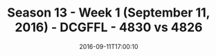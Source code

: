 ---
title: Season 13 - Week 1 (September 11, 2016) - DCGFFL - 4830 vs 4826
teams_score:
- team: 4830
  score:
- team: 4826
  score: 0
mvp: E. Armstrong (White); D. Johnson (Red)
game-ball: M. Pesesky (White); L. Pratt (Red)
sportsperson: ''
season: 13
week: 1
date: '2016-09-11T17:00:10'
pageid: season-13-week-1-september-11-2016-4830-vs-4826
---
